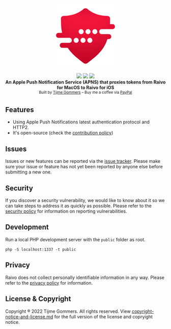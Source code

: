 <p align="center">
    <img src="https://raw.githubusercontent.com/raivo-otp/ios-application/master/Assets/app-icon.png" width="200"/>
</p>
<p align="center">
    <a href="https://github.com/raivo-otp/apns-server/blob/master/LICENSE.md"><img src="https://raw.finnwea.com/shield/?firstText=Source&secondText=Licensed" /></a>
    <a href="https://itunes.apple.com/"><img src="https://raw.finnwea.com/shield/?firstText=Platform&secondText=PHP" /></a>
    <a href="https://github.com/raivo-otp/apns-server/releases"><img src="https://raw.finnwea.com/vector-shields-v1/?typeKey=SemverVersion&typeValue1=raivo-otp&typeValue2=apns-server&typeValue4=Release&cache=4"></a>
    <br/>
    <b>An Apple Push Notification Service (APNS) that proxies tokens from Raivo for MacOS to Raivo for iOS</b>
    <br/>
    <sup>Built by <a href="https://www.linkedin.com/in/tijme/">Tijme Gommers</a> – Buy me a coffee via <a href="https://www.paypal.me/tijmegommers">PayPal</a></sup>
    <br/>
</p>

## Features

* Using Apple Push Notifications latest authentication protocol and HTTP2.
* It's open-source (check the [contribution policy](https://github.com/raivo-otp/apns-server/blob/master/CONTRIBUTING.md))

## Issues

Issues or new features can be reported via the [issue tracker](https://github.com/raivo-otp/apns-server/issues). Please make sure your issue or feature has not yet been reported by anyone else before submitting a new one.

## Security

If you discover a security vulnerability, we would like to know about it so we can take steps to address it as quickly as possible. Please refer to the [security policy](https://github.com/raivo-otp/apns-server/blob/master/SECURITY.md) for information on reporting vulnerabilities.

## Development

Run a local PHP development server with the `public` folder as root.

    php -S localhost:1337 -t public

## Privacy

Raivo does not collect personally identifiable information in any way. Please refer to the [privacy policy](https://github.com/raivo-otp/apns-server/blob/master/PRIVACY.md) for information.

## License & Copyright

Copyright ® 2022 Tijme Gommers. All rights reserved. View [copyright-notice-and-license.md](https://github.com/raivo-otp/apns-server/blob/master/copyright-notice-and-license.md) for the full version of the license and copryight notice.
